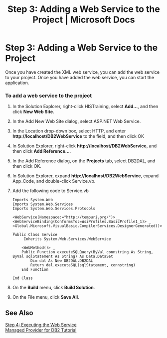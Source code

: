 ﻿---
title: "Step 3: Adding a Web Service to the Project | Microsoft Docs"
ms.custom: ""
ms.date: "11/30/2017"
ms.prod: "host-integration-server"
ms.reviewer: ""
ms.suite: ""
ms.tgt_pltfrm: ""
ms.topic: "article"
ms.assetid: d481116d-88ce-4889-8f45-2c5c69321224
caps.latest.revision: 3
---
# Step 3: Adding a Web Service to the Project
Once you have created the XML web service, you can add the web service to your project. Once you have added the web service, you can start the application.  
  
### To add a web service to the project  
  
1.  In the Solution Explorer, right-click HISTraining, select **Add…**, and then click **New Web Site**.  
  
2.  In the Add New Web Site dialog, select ASP.NET Web Service.  
  
3.  In the Location drop-down box, select HTTP, and enter **http://localhost/DB2WebService** to the field, and then click OK  
  
4.  In Solution Explorer, right-click **http://localhost/DB2WebService**, and then click **Add Reference…**.  
  
5.  In the Add Reference dialog, on the **Projects** tab, select DB2DAL, and then click OK.  
  
6.  In Solution Explorer, expand **http://localhost/DB2WebService**, expand App_Code, and double-click Service.vb.  
  
7.  Add the following code to Service.vb  
  
    ```  
    Imports System.Web  
    Imports System.Web.Services  
    Imports System.Web.Services.Protocols  
  
    <WebService(Namespace:="http://tempuri.org/")> _  
    <WebServiceBinding(ConformsTo:=WsiProfiles.BasicProfile1_1)> _  
    <Global.Microsoft.VisualBasic.CompilerServices.DesignerGenerated()> _  
    Public Class Service  
         Inherits System.Web.Services.WebService  
  
        <WebMethod()> _  
        Public Function executeSQLQuery(ByVal connstring As String, ByVal sqlStatement As String) As Data.DataSet  
            Dim dal As New DB2DAL.DB2DAL  
            Return dal.executeSQL(sqlStatement, connstring)  
        End Function  
  
    End Class  
    ```  
  
8.  On the **Build** menu, click **Build Solution**.  
  
9. On the File menu, click **Save All**.  
  
## See Also  
 [Step 4: Executing the Web Service](../core/step-4-executing-the-web-service.md)   
 [Managed Provider for DB2 Tutorial](../core/managed-provider-for-db2-tutorial.md)